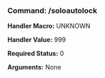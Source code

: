 ### Command: /soloautolock

**Handler Macro:** UNKNOWN

**Handler Value:** 999

**Required Status:** 0

**Arguments:**
None

